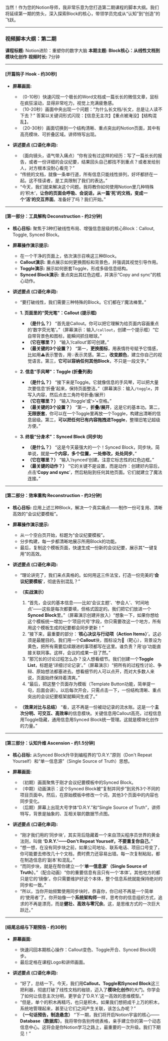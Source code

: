当然！作为您的Notion导师，我非常乐意为您打造第二期课程的脚本大纲。我们将延续第一期的势头，深入探索Block的核心，带领学员完成从“认知”到“创造”的飞跃。

---

### **视频脚本大纲：第二期**

**课程标题:** Notion进阶：重塑你的数字大脑
**本期主题:** **Block核心：从线性文档到模块化创作**
**视频时长:** 7分钟

---

#### **[开篇钩子 Hook - 约30秒]**

*   **屏幕画面:**
    *   （0-10秒）快速闪现一个极长的Word文档或一篇长长的微信文章，鼠标在疯狂滚动，显得非常吃力，视觉上充满疲惫感。
    *   （10-20秒）画面中央出现一个问题：“为什么长文档/长文，总是让人读不下去？” 答案以关键词形式闪现：【信息无主次】【重点被淹没】【结构混乱】。
    *   （20-30秒）画面切换到一个结构清晰、重点突出的Notion页面，其中有高亮模块、可折叠区域。讲师特写出现。

*   **讲述要点 (口语化串词):**
    *   （面向镜头，语气带入痛点）“你有没有过这样的经历：写了一篇长长的报告，或者一份详细的会议纪要，结果回头自己都找不到重点？或者发给别人，对方根本没耐心看完？”
    *   “传统的文档，就像一条单行道，所有信息只能线性排列，好坏都挤在一起。这不怪读者，是工具限制了我们的表达。”
    *   “今天，我们就来解决这个问题。我将教你如何使用Notion里几种特殊的‘积木’，**让你的页面会呼吸、会说话，从一篇‘死’的文档，变成一个‘活’的交互界面**。准备好了吗？我们开始。”

---

#### **[第一部分：工具解构 Deconstruction - 约2分钟]**

*   **核心目标:** 聚焦于3种打破线性布局、增强信息层级的核心Block：Callout, Toggle, Synced Block。
*   **屏幕操作演示提示:**
    *   在一个干净的页面上，依次演示召唤这三种Block。
    *   **Callout演示:** 重点展示如何更换图标和背景色，并强调其视觉引导作用。
    *   **Toggle演示:** 展示如何嵌套Toggle，形成多级信息结构。
    *   **Synced Block演示:** 重点突出其红色边框，并演示“Copy and sync”的核心动作。

*   **讲述要点 (口语化串词):**
    *   “要打破线性，我们需要三种特殊的Block。它们都在‘/’魔法棒里。”

    *   **1. 页面里的“荧光笔”：Callout (提示框)**
        *   **（是什么？）** “首先是Callout。你可以把它理解为给页面内容画重点的‘数字荧光笔’。”（屏幕演示：输入`/callout`，创建一个提示框）“它自带背景色和图标，能瞬间抓住眼球。”
        *   **（它在哪里？）** “输入‘/callout’即可创建。”
        *   **（最关键的3个设置？）** “第一，**更换图标**，用表情符号赋予它情感，比如用⚠️表示警告，用💡表示灵感。第二，**改变颜色**，建立你自己的视觉语言。第三，**它可以容纳任何其他Block**，不只是一段文字。”

    *   **2. 信息“手风琴”：Toggle (折叠列表)**
        *   **（是什么？）** “接下来是Toggle。它就像信息的手风琴，可以把大量次要信息‘折叠’起来，保持页面整洁。”（屏幕演示：输入`/toggle`，并写入内容，然后点击三角符号折叠/展开）
        *   **（它在哪里？）** “输入‘/toggle’或‘>’+空格。”
        *   **（最关键的3个设置？）** “第一，**折叠/展开**，这是它的基本功。第二，**无限嵌套**，你可以在一个Toggle里再放一个Toggle，构建出清晰的信息层级。第三，**可以把任何已有内容拖拽进Toggle**，整理旧笔记超级方便。”

    *   **3. 终极“分身术”：Synced Block (同步块)**
        *   **（是什么？）** “这是今天最强大的一个！Synced Block，同步块。简单说，就是**一个内容，多个位置，一处修改，处处同步**。”
        *   **（它在哪里？）** “输入‘/synced’创建。注意它标志性的红色边框。”
        *   **（最关键的动作？）** “它的关键不是设置，而是动作：创建好内容后，点击‘**Copy and sync**’，然后粘贴到任何其他页面。它们就建立了魔法连接。”

---

#### **[第二部分：效率重构 Reconstruction - 约3分钟]**

*   **核心目标:** 应用上述三种Block，解决一个真实痛点——制作一份可复用、清晰高效的“会议纪要模板”。
*   **屏幕操作演示提示:**
    *   从一个空白页开始，标题为“会议纪要模板”。
    *   分步构建，每一步都清晰地展示所用Block的功能。
    *   最后，复制这个模板页面，快速生成一份新的会议纪要，展示其“一键复用”的高效。

*   **讲述要点 (口语化串词):**
    *   “理论讲完了，我们来点真格的。如何用这三件法宝，打造一份完美的‘**会议纪要模板**’，彻底告别混乱？”

    *   **（实战演示）**
        1.  “首先，会议的基本信息——比如‘会议主题’、‘参会人’、‘时间地点’——这些是每次都要填，但格式固定的。我们把它们放进一个**Synced Block**里。”（屏幕演示创建并放入）“想象一下，如果你想给这个模板统一增加一个‘项目代号’字段，你只需要改这一个地方，所有用这个模板生成的纪要都会同步更新！”
        2.  “接下来，最重要的部分：‘**核心决议与行动项（Action Items）**’。这必须是最醒目的。我们用一个**Callout**块，图标设为🎯（靶心），背景设为黄色，把所有需要后续跟进的事项都写在这里。谁负责？用‘@’功能直接关联同事。这样，会议的成果一目了然。”
        3.  “那冗长的讨论过程怎么办？没人想看细节。我们创建一个**Toggle List**，标题是‘详细讨论记录’。”（屏幕演示）“把所有的过程性讨论、争辩、原始想法都塞进去。想看细节的人可以点开，而对大多数人来说，页面始终保持着清爽。”
        4.  “最后，把这整个页面存为模板（Template Button功能，简单提一句，后面会讲）。以后每次开会，只需点击一下，一份结构清晰、重点突出的会议纪要框架就瞬间生成了。”

    *   **（效果对比与总结）** “看，这不再是一份被动记录的流水账。这是一个**主次分明、可交互、高效率**的信息模块。关键信息用Callout高亮，过程信息用Toggle隐藏，通用信息用Synced Block统一管理。这就是模块化创作的力量。”

---

#### **[第三部分：认知升维 Ascension - 约1.5分钟]**

*   **核心目标:** 从Synced Block升华到编程界的“D.R.Y.”原则（Don't Repeat Yourself）和“单一信息源”（Single Source of Truth）思想。
*   **屏幕画面:**
    *   （初期）画面聚焦于刚才会议纪要模板中的Synced Block。
    *   （中期）动画演示：这个Synced Block被“复制并同步”到另外3个不同的项目页面中。然后，在原始模板中修改一个词，其他3个页面中的内容也同步变化。
    *   （后期）屏幕上出现大号字体“D.R.Y.”和“Single Source of Truth”，讲师特写，背景是抽象的、互相关联的数据节点图。

*   **讲述要点 (口语化串词):**
    *   “刚才我们用的‘同步块’，其实背后隐藏着一个来自顶尖程序员世界的黄金法则，叫做 **‘D.R.Y.’——Don't Repeat Yourself，不要重复你自己**。”
    *   “想一想，在没有同步块之前，如果公司地址、联系电话、项目口号变了，你可能要去修改几十个文档，费时费力还容易出错。每一次复制粘贴，都在制造信息的‘副本’和混乱。”
    *   “而同步块，就是在帮你建立一个‘**单一信息源’（Single Source of Truth）**。”（配合动画）“你的重要信息有且只有一个‘本体’。其他地方的都只是它的‘镜像’。你只需要维护好这个本体，整个信息系统就能保持绝对的同步和一致。”
    *   “所以，当你开始频繁使用同步块时，恭喜你，你已经不再是一个简单的‘使用者’了。你开始像一个**系统架构师**一样，思考你的信息组织方式，追求的不再是漂亮，而是**健壮、高效与零冗余**。这，是思维方式的一次巨大跃迁。”

---

#### **[结尾总结与下期预告 - 约30秒]**

*   **屏幕画面:**
    *   快速闪回本期核心操作：Callout变色、Toggle开合、Synced Block同步。
    *   最后定格在课程Logo和讲师画面。

*   **讲述要点 (口语化串词):**
    *   “好了，总结一下。今天，我们用**Callout、Toggle和Synced Block**这三把利器，彻底打破了线性文档的枷锁，迈入了**模块化创作**的大门。你学会了如何让信息主次分明，更学会了‘D.R.Y.’这一高效的思维模型。”
    *   “但是，单个的积木再精巧，也只是积木。如果我们想把成千上万的积木，系统地管理起来，甚至让它们之间产生关联，该怎么办呢？”
    *   **（一句话预告，制造悬念）** “下一期，我们将开启Notion宇宙的核心——**Database（数据库）**。我将带你告别传统表格，亲手建立你的第一个动态信息中心。这将会是你Notion学习之路上，最重要的一次升级。我们下期见！”
